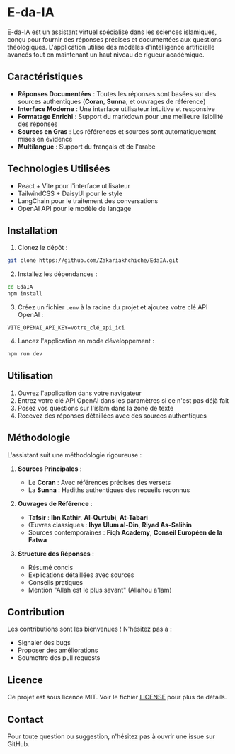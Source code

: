 # E-da-IA 

E-da-IA est un assistant virtuel spécialisé dans les sciences islamiques, conçu pour fournir des réponses précises et documentées aux questions théologiques. L'application utilise des modèles d'intelligence artificielle avancés tout en maintenant un haut niveau de rigueur académique.

## Caractéristiques 

- **Réponses Documentées** : Toutes les réponses sont basées sur des sources authentiques (**Coran**, **Sunna**, et ouvrages de référence)
- **Interface Moderne** : Une interface utilisateur intuitive et responsive
- **Formatage Enrichi** : Support du markdown pour une meilleure lisibilité des réponses
- **Sources en Gras** : Les références et sources sont automatiquement mises en évidence
- **Multilangue** : Support du français et de l'arabe

## Technologies Utilisées 

- React + Vite pour l'interface utilisateur
- TailwindCSS + DaisyUI pour le style
- LangChain pour le traitement des conversations
- OpenAI API pour le modèle de langage

## Installation 

1. Clonez le dépôt :
```bash
git clone https://github.com/Zakariakhchiche/EdaIA.git
```

2. Installez les dépendances :
```bash
cd EdaIA
npm install
```

3. Créez un fichier `.env` à la racine du projet et ajoutez votre clé API OpenAI :
```env
VITE_OPENAI_API_KEY=votre_clé_api_ici
```

4. Lancez l'application en mode développement :
```bash
npm run dev
```

## Utilisation 

1. Ouvrez l'application dans votre navigateur
2. Entrez votre clé API OpenAI dans les paramètres si ce n'est pas déjà fait
3. Posez vos questions sur l'islam dans la zone de texte
4. Recevez des réponses détaillées avec des sources authentiques

## Méthodologie 

L'assistant suit une méthodologie rigoureuse :

1. **Sources Principales** :
   - Le **Coran** : Avec références précises des versets
   - La **Sunna** : Hadiths authentiques des recueils reconnus

2. **Ouvrages de Référence** :
   - **Tafsir** : **Ibn Kathir**, **Al-Qurtubi**, **At-Tabari**
   - Œuvres classiques : **Ihya Ulum al-Din**, **Riyad As-Salihin**
   - Sources contemporaines : **Fiqh Academy**, **Conseil Européen de la Fatwa**

3. **Structure des Réponses** :
   - Résumé concis
   - Explications détaillées avec sources
   - Conseils pratiques
   - Mention "Allah est le plus savant" (Allahou a'lam)

## Contribution 

Les contributions sont les bienvenues ! N'hésitez pas à :
- Signaler des bugs
- Proposer des améliorations
- Soumettre des pull requests

## Licence 

Ce projet est sous licence MIT. Voir le fichier [LICENSE](LICENSE) pour plus de détails.

## Contact 

Pour toute question ou suggestion, n'hésitez pas à ouvrir une issue sur GitHub.

